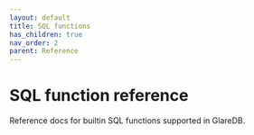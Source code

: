 ```yaml
---
layout: default
title: SQL functions
has_children: true
nav_order: 2
parent: Reference
---
```


# SQL function reference

Reference docs for builtin SQL functions supported in GlareDB.
